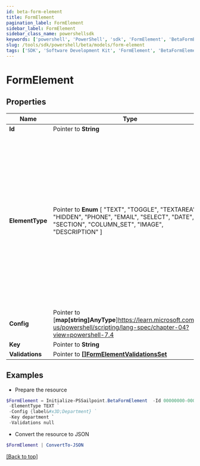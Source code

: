 ```yaml
---
id: beta-form-element
title: FormElement
pagination_label: FormElement
sidebar_label: FormElement
sidebar_class_name: powershellsdk
keywords: ['powershell', 'PowerShell', 'sdk', 'FormElement', 'BetaFormElement'] 
slug: /tools/sdk/powershell/beta/models/form-element
tags: ['SDK', 'Software Development Kit', 'FormElement', 'BetaFormElement']
---
```



# FormElement

## Properties

Name | Type | Description | Notes
------------ | ------------- | ------------- | -------------
**Id** |  Pointer to **String** | Form element identifier. | [optional] 
**ElementType** |  Pointer to  **Enum** [  "TEXT",    "TOGGLE",    "TEXTAREA",    "HIDDEN",    "PHONE",    "EMAIL",    "SELECT",    "DATE",    "SECTION",    "COLUMN_SET",    "IMAGE",    "DESCRIPTION" ] | FormElementType value.  TEXT FormElementTypeText TOGGLE FormElementTypeToggle TEXTAREA FormElementTypeTextArea HIDDEN FormElementTypeHidden PHONE FormElementTypePhone EMAIL FormElementTypeEmail SELECT FormElementTypeSelect DATE FormElementTypeDate SECTION FormElementTypeSection COLUMN_SET FormElementTypeColumns IMAGE FormElementTypeImage DESCRIPTION FormElementTypeDescription | [optional] 
**Config** |  Pointer to [**map[string]AnyType**]https://learn.microsoft.com/en-us/powershell/scripting/lang-spec/chapter-04?view=powershell-7.4 | Config object. | [optional] 
**Key** |  Pointer to **String** | Technical key. | [optional] 
**Validations** |  Pointer to [**[]FormElementValidationsSet**](form-element-validations-set) |  | [optional] 

## Examples

- Prepare the resource
```powershell
$FormElement = Initialize-PSSailpoint.BetaFormElement  -Id 00000000-0000-0000-0000-000000000000 `
 -ElementType TEXT `
 -Config {label&#x3D;Department} `
 -Key department `
 -Validations null
```

- Convert the resource to JSON
```powershell
$FormElement | ConvertTo-JSON
```


[[Back to top]](#) 

